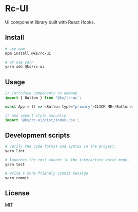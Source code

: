 # Rc-UI

UI component library built with React Hooks.

## Install

```bash
# use npm
npm install @ks/rc-ui

# or use yarn
yarn add @ks/rc-ui
```

## Usage

```js
// introduce components on demand
import { Button } from '@ks/rc-ui';

const App = () => <Button type="primary">CLICK ME</Button>;

// and import style manually
import '@ks/rc-ui/dist/index.css';
```

## Development scripts

```bash
# verify the code format and syntax in the project.
yarn lint

# launches the test runner in the interactive watch mode.
yarn test

# write a more friendly commit message
yarn commit
```

## License

[MIT](https://github.com/storybookjs/storybook/blob/master/LICENSE)
